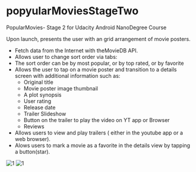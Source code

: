 # popyularMoviesStageTwo
PopularMovies- Stage 2 for Udacity Android NanoDegree Course



Upon launch, presents the user with an grid arrangement of movie posters.
- Fetch data from the Internet with theMovieDB API.
- Allows user to change sort order via tabs:
- The sort order can be by most popular, or by top rated, or by favorite
- Allows the user to tap on a movie poster and transition to a details screen with additional information such as:
  - Original title
  - Movie poster image thumbnail
  - A plot synopsis
  - User rating
  - Release date
  - Trailer Slideshow
  - Button on the trailer to play the video on YT app or Browser
  - Reviews
- Allows users to view and play trailers ( either in the youtube app or a web browser).
- Alows users to mark a movie as a favorite in the details view by tapping a button(star). 


![1](https://user-images.githubusercontent.com/10702944/27767293-961ebda8-5ea7-11e7-82da-49a0ff1df599.gif)
![1](https://user-images.githubusercontent.com/10702944/27767317-c3c469fa-5ea8-11e7-8cf4-9e0e378c1bf8.gif)

